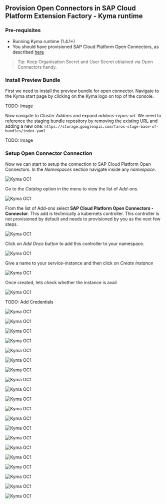 ## Provision Open Connectors in SAP Cloud Platform Extension Factory - Kyma runtime

### Pre-requisites

- Running Kyma runtime (1.4.1+)
- You should have provisioned SAP Cloud Platform Open Connectors, as described [here](../open&#32;connector/README.md)

> Tip: Keep Organisation Secret and User Secret obtained via Open Connectors handy.

### Install Preview Bundle

First we need to install the preview bundle for open connector. Navigate to the Kyma start page by clicking on the Kyma logo on top of the console.

TODO: Image

Now navigate to *Cluster Addons* and expand *addons-repos-url*. We need to reference the staging bundle repository by removing the existing URL and adding a new one: `https://storage.googleapis.com/faros-stage-base-xf-bundles/index.yaml`

TODO: Image



### Setup Open Connector Connection

Now we can start to setup the connection to SAP Cloud Platform Open Connectors. In the *Namespaces* section navigate inside any *namespace*.

![Kyma OC1](assets/Kyma&#32;OC&#32;1.png)

Go to the *Catalog* option in the menu to view the list of *Add-ons*.

![Kyma OC1](assets/Kyma&#32;OC&#32;2.png)

From the list of Add-ons select **SAP Cloud Platform Open Connectors - Connector**. This add is technically a kubernets controller. This controller is not provisioned by default and needs to provisioned by you as the next few steps.

![Kyma OC1](assets/Kyma&#32;OC&#32;3.png)

Click on *Add Once* button to add this controller to your namespace.

![Kyma OC1](assets/Kyma&#32;OC&#32;4.png)

Give a name to your service-instance and then click on *Create Instance*

![Kyma OC1](assets/Kyma&#32;OC&#32;5.png)

Once created, lets check whether the instance is avail

![Kyma OC1](assets/Kyma&#32;OC&#32;6.png)

TODO: Add Credentials


![Kyma OC1](assets/Kyma&#32;OC&#32;7.png)

![Kyma OC1](assets/Kyma&#32;OC&#32;8.png)

![Kyma OC1](assets/Kyma&#32;OC&#32;9.png)

![Kyma OC1](assets/Kyma&#32;OC&#32;10.png)

![Kyma OC1](assets/Kyma&#32;OC&#32;11.png)

![Kyma OC1](assets/Kyma&#32;OC&#32;12.png)

![Kyma OC1](assets/Kyma&#32;OC&#32;13.png)

![Kyma OC1](assets/Kyma&#32;OC&#32;14.png)

![Kyma OC1](assets/Kyma&#32;OC&#32;15.png)

![Kyma OC1](assets/Kyma&#32;OC&#32;16.png)

![Kyma OC1](assets/Kyma&#32;OC&#32;17.png)

![Kyma OC1](assets/Kyma&#32;OC&#32;18.png)

![Kyma OC1](assets/Kyma&#32;OC&#32;19.png)

![Kyma OC1](assets/Kyma&#32;OC&#32;20.png)

![Kyma OC1](assets/Kyma&#32;OC&#32;21.png)

![Kyma OC1](assets/Kyma&#32;OC&#32;22.png)

![Kyma OC1](assets/Kyma&#32;OC&#32;23.png)

![Kyma OC1](assets/Kyma&#32;OC&#32;24.png)

![Kyma OC1](assets/Kyma&#32;OC&#32;25.png)

![Kyma OC1](assets/Kyma&#32;OC&#32;26.png)